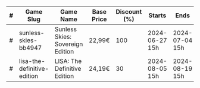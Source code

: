 |#|Game Slug|Game Name|Base Price|Discount (%)|Starts|Ends|
|---|---|---|---|---|---|---|
|#|sunless-skies-bb4947|Sunless Skies: Sovereign Edition|22,99€|100|2024-06-27 15h|2024-07-04 15h|
|#|lisa-the-definitive-edition|LISA: The Definitive Edition|24,19€|30|2024-08-05 15h|2024-08-19 15h|
